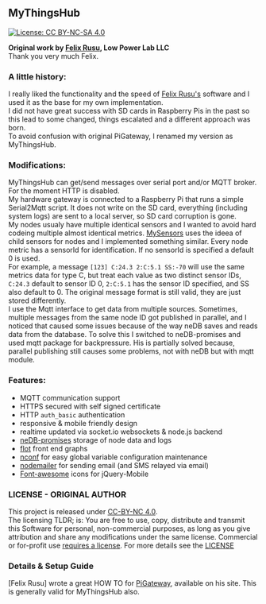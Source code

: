 MyThingsHub
----------------
[![License: CC BY-NC-SA 4.0](https://img.shields.io/badge/License-CC%20BY--NC--SA%204.0-lightgrey.svg)](https://creativecommons.org/licenses/by-nc-sa/4.0/)

<b>Original work by [Felix Rusu](lowpowerlab.com/contact), Low Power Lab LLC</b>
<br/>
Thank you very much Felix.
<br/>

### A little history:
I really liked the functionality and the speed of [Felix Rusu's](https://github.com/LowPowerLab) software and I used it as the base for my own implementation.
<br/>I did not have great success with SD cards in Raspberry Pis in the past so this lead to some changed, things escalated and a different approach was born.
<br/>To avoid confusion with original PiGateway, I renamed my version as MyThingsHub.

### Modifications:
MyThingsHub can get/send messages over serial port and/or MQTT broker. For the moment HTTP is disabled.<br/>
My hardware gateway is connected to a Raspberry Pi that runs a simple Serial2Mqtt script. It does not write on the SD card, everything (including system logs) are sent to a local server, so SD card corruption is gone. <br/>
My nodes usualy have multiple identical sensors and I wanted to avoid hard codeing multiple almost identical metrics. [MySensors](https://www.mysensors.org/) uses the ideea of child sensors for nodes and I implemented something similar. Every node metric has a sensorId for identification. If no sensorId is specified a default 0 is used.<br/>
For example, a message `[123] C:24.3 2:C:5.1 SS:-70` will use the same metrics data for type C, but treat each value as two distinct sensor IDs, `C:24.3` default to sensor ID 0, `2:C:5.1` has the sensor ID specified, and SS also default to 0. The original message format is still valid, they are just stored differently.<br/>
I use the Mqtt interface to get data from multiple sources. Sometimes, multiple messages from the same node ID got published in parallel, and I noticed that caused some issues because of the way neDB saves and reads data from the database. To solve this I switched to neDB-promises and used mqtt package for backpressure. His is partially solved because, parallel publishing still causes some problems, not with neDB but with mqtt module.<br/>   

### Features:
- MQTT communication support
- HTTPS secured with self signed certificate
- HTTP `auth_basic` authentication
- responsive & mobile friendly design
- realtime updated via socket.io websockets & node.js backend 
- [neDB-promises](https://github.com/bajankristof/nedb-promises) storage of node data and logs
- [flot](http://flotcharts.org/) front end graphs
- [nconf](https://github.com/indexzero/nconf) for easy global variable configuration maintenance
- [nodemailer](https://github.com/andris9/Nodemailer) for sending email (and SMS relayed via email)
- [Font-awesome](http://htmlpreview.github.io/?https://github.com/dotcastle/jquery-mobile-font-awesome/blob/master/index.html) icons for jQuery-Mobile

### LICENSE - ORIGINAL AUTHOR
This project is released under [CC-BY-NC 4.0](https://creativecommons.org/licenses/by-nc/4.0/).<br/>
The licensing TLDR; is: You are free to use, copy, distribute and transmit this Software for personal, non-commercial purposes, as long as you give attribution and share any modifications under the same license. Commercial or for-profit use [requires a license](https://lowpowerlab.com/contact).
For more details see the [LICENSE](https://github.com/LowPowerLab/RaspberryPi-Gateway/blob/master/LICENSE)

### Details & Setup Guide
[Felix Rusu] wrote a great HOW TO for [PiGateway](https://lowpowerlab.com/guide/gateway/), available on his site. This is generally valid for MyThingsHub also.
